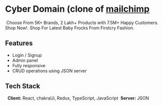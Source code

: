 
# Cyber Domain (clone of [mailchimp](https://www.firstcry.com/)
​
⁦Choose From 5K+ Brands, 2 Lakh+ Products with 7.5M+ Happy Customers. Shop Now!⁩. Shop For Latest Baby Frocks From Firstcry Fashion.
​
## Features
- Login / Signup
- Admin panel
- Fully responsive
- CRUD operations using JSON server
​
## Tech Stack
​
​
**Client:** React, chakraUi, Redux, TypeScript, JavaScript
​
**Server:** JSON
